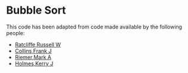 # Bubble Sort

This code has been adapted from code made available by the following people:

* [Ratcliffe,Russell W](mailto:rwr21@zips.uakron.edu)
* [Collins,Frank J](mailto:fjc4@zips.uakron.edu)
* [Riemer,Mark A](mailto:mar64@zips.uakron.edu)
* [Holmes,Kerry J](mailto:kjh80@zips.uakron.edu)
